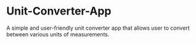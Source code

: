 # Unit-Converter-App
A simple and user-friendly unit converter app that allows user to convert between various units of measurements.

